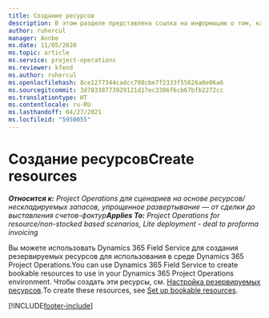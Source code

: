 ```yaml
---
title: Создание ресурсов
description: В этом разделе представлена ссылка на информацию о том, как создавать резервируемые ресурсы.
author: ruhercul
manager: Annbe
ms.date: 11/05/2020
ms.topic: article
ms.service: project-operations
ms.reviewer: kfend
ms.author: ruhercul
ms.openlocfilehash: 8ce1277344cadcc708cbe7f2333f55626a0e06a6
ms.sourcegitcommit: 3d78338773929121d17ec3386f6cb67bfb2272cc
ms.translationtype: HT
ms.contentlocale: ru-RU
ms.lasthandoff: 04/27/2021
ms.locfileid: "5950055"
---
```

# <a name="create-resources"></a><span data-ttu-id="a990f-103">Создание ресурсов</span><span class="sxs-lookup"><span data-stu-id="a990f-103">Create resources</span></span>

<span data-ttu-id="a990f-104">_**Относится к:** Project Operations для сценариев на основе ресурсов/нескладируемых запасов, упрощенное развертывание — от сделки до выставления счетов-фактур_</span><span class="sxs-lookup"><span data-stu-id="a990f-104">_**Applies To:** Project Operations for resource/non-stocked based scenarios, Lite deployment - deal to proforma invoicing_</span></span>

<span data-ttu-id="a990f-105">Вы можете использовать Dynamics 365 Field Service для создания резервируемых ресурсов для использования в среде Dynamics 365 Project Operations.</span><span class="sxs-lookup"><span data-stu-id="a990f-105">You can use Dynamics 365 Field Service to create bookable resources to use in your Dynamics 365 Project Operations environment.</span></span> <span data-ttu-id="a990f-106">Чтобы создать эти ресурсы, см. [Настройка резервируемых ресурсов](/dynamics365/field-service/set-up-bookable-resources).</span><span class="sxs-lookup"><span data-stu-id="a990f-106">To create these resources, see [Set up bookable resources](/dynamics365/field-service/set-up-bookable-resources).</span></span>


[!INCLUDE[footer-include](../includes/footer-banner.md)]